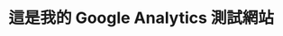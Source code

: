 <!DOCTYPE html>
<html>
<head>
  <title>GA 測試頁面</title>
  <!-- 加入 GA 追蹤碼（下一步獲得） -->
</head>
<body>
  <h1>這是我的 Google Analytics 測試網站</h1>
</body>
</html>
